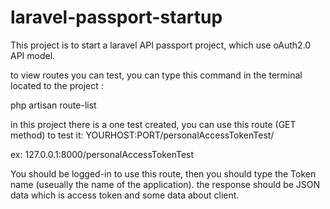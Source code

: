 # laravel-passport-startup
This project is to start a laravel API passport project, which use oAuth2.0 API model.

to view routes you can test, you can type this command in the terminal located to the project :

php artisan route-list

in this project there is a one test created, you can use this route (GET method) to test it:
YOURHOST:PORT/personalAccessTokenTest/

ex: 127.0.0.1:8000/personalAccessTokenTest

You should be logged-in to use this route, then you should type the Token name (useually the name of the application).
the response should be JSON data which is access token and some data about client.
